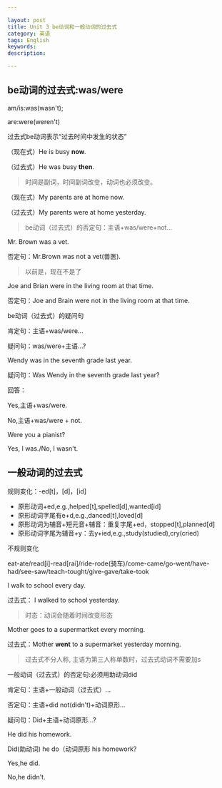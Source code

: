 ```yaml
---

layout: post
title: Unit 3 be动词和一般动词的过去式
category: 英语
tags: English
keywords: 
description: 

---
```


## be动词的过去式:was/were

am/is:was(wasn't); 

are:were(weren't)

过去式be动词表示“过去时间中发生的状态”

（现在式）He is busy **now**.

（过去式）He was busy **then**.

>时间是副词，时间副词改变，动词也必须改变。

（现在式）My parents are at home now.

（过去式）My parents were at home yesterday.

>be动词（过去式）的否定句：主语+was/were+not...

Mr. Brown was a vet.

否定句：Mr.Brown was not a vet(兽医).
>以前是，现在不是了

Joe and Brian were in the living room at that time.

否定句：Joe and Brain were not in the living room at that time. 

be动词（过去式）的疑问句

肯定句：主语+was/were...

疑问句：was/were+主语...?

Wendy was in the seventh grade last year.

疑问句：Was Wendy in the seventh grade last year?

回答：

Yes,主语+was/were.

No,主语+was/were + not.

Were you a pianist?

Yes, I was./No, I wasn't.

## 一般动词的过去式

规则变化：-ed[t]，[d]，[id]

- 原形动词+ed,e.g.,helped[t],spelled[d],wanted[id]
- 原形动词字尾有e+d,e.g.,danced[t],loved[d]
- 原形动词为辅音+短元音+辅音：重复字尾+ed，stopped[t],planned[d]
- 原形动词字尾为辅音+y：去y+ied,e.g.,study(studied),cry(cried) 

不规则变化

eat-ate/read[i]-read[rai]/ride-rode(骑车)/come-came/go-went/have-had/see-saw/teach-tought/give-gave/take-took

I walk to school every day.

过去式： I walked to school yesterday.

>时态：动词会随着时间改变形态

Mother goes to a supermartket every morning.

过去式：Mother **went** to a supermarket yesterday morning.

>过去式不分人称,
>主语为第三人称单数时，过去式动词不需要加s

一般动词（过去式）的否定句:必须用助动词did 

肯定句：主语+一般动词（过去式）...

否定句：主语+did not(didn't)+动词原形...

疑问句：Did+主语+动词原形...?

He did his homework.

Did(助动词) he do（动词原形 his homework?

Yes,he did.

No,he didn't.



